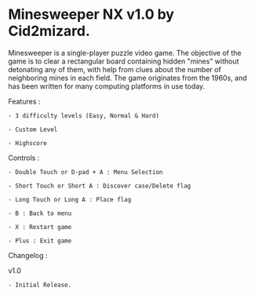 # Minesweeper NX v1.0 by Cid2mizard.

Minesweeper is a single-player puzzle video game.
The objective of the game is to clear a rectangular board containing hidden "mines" without detonating any of them, with help from clues about the number of neighboring mines in each field.
The game originates from the 1960s, and has been written for many computing platforms in use today.


Features :

	- 3 difficulty levels (Easy, Normal & Hard)
	
	- Custom Level
	
	- Highscore
	

Controls :

	- Double Touch or D-pad + A : Menu Selection
	
	- Short Touch or Short A : Discover case/Delete flag
	
	- Long Touch or Long A : Place flag
	
	- B : Back to menu
	
	- X : Restart game
	
	- Plus : Exit game


Changelog :

v1.0

	- Initial Release.
